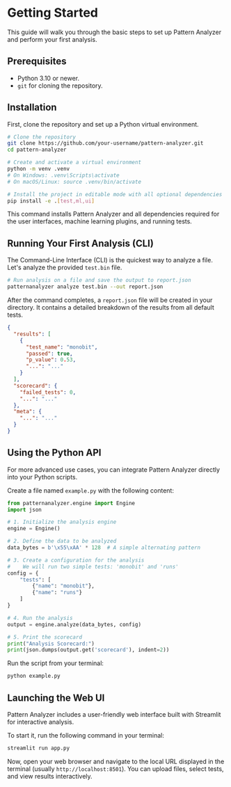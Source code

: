 # Getting Started

This guide will walk you through the basic steps to set up Pattern Analyzer and perform your first analysis.

## Prerequisites

- Python 3.10 or newer.
- `git` for cloning the repository.

## Installation

First, clone the repository and set up a Python virtual environment.

```bash
# Clone the repository
git clone https://github.com/your-username/pattern-analyzer.git
cd pattern-analyzer

# Create and activate a virtual environment
python -m venv .venv
# On Windows: .venv\Scripts\activate
# On macOS/Linux: source .venv/bin/activate

# Install the project in editable mode with all optional dependencies
pip install -e .[test,ml,ui]
```

This command installs Pattern Analyzer and all dependencies required for the user interfaces, machine learning plugins, and running tests.

## Running Your First Analysis (CLI)

The Command-Line Interface (CLI) is the quickest way to analyze a file. Let's analyze the provided `test.bin` file.

```bash
# Run analysis on a file and save the output to report.json
patternanalyzer analyze test.bin --out report.json
```

After the command completes, a `report.json` file will be created in your directory. It contains a detailed breakdown of the results from all default tests.

```json
{
  "results": [
    {
      "test_name": "monobit",
      "passed": true,
      "p_value": 0.53,
      "...": "..."
    }
  ],
  "scorecard": {
    "failed_tests": 0,
    "...": "..."
  },
  "meta": {
    "...": "..."
  }
}
```

## Using the Python API

For more advanced use cases, you can integrate Pattern Analyzer directly into your Python scripts.

Create a file named `example.py` with the following content:

```python
from patternanalyzer.engine import Engine
import json

# 1. Initialize the analysis engine
engine = Engine()

# 2. Define the data to be analyzed
data_bytes = b'\x55\xAA' * 128  # A simple alternating pattern

# 3. Create a configuration for the analysis
#    We will run two simple tests: 'monobit' and 'runs'
config = {
    "tests": [
        {"name": "monobit"},
        {"name": "runs"}
    ]
}

# 4. Run the analysis
output = engine.analyze(data_bytes, config)

# 5. Print the scorecard
print("Analysis Scorecard:")
print(json.dumps(output.get('scorecard'), indent=2))
```

Run the script from your terminal:

```bash
python example.py
```

## Launching the Web UI

Pattern Analyzer includes a user-friendly web interface built with Streamlit for interactive analysis.

To start it, run the following command in your terminal:

```bash
streamlit run app.py
```

Now, open your web browser and navigate to the local URL displayed in the terminal (usually `http://localhost:8501`). You can upload files, select tests, and view results interactively.